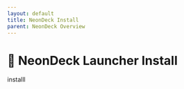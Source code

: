 ```yaml
---
layout: default
title: NeonDeck Install
parent: NeonDeck Overview
---
```

# 👾 NeonDeck Launcher Install

installl
